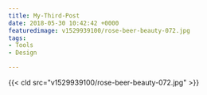```yaml
---
title: My-Third-Post
date: 2018-05-30 10:42:42 +0000
featuredimage: v1529939100/rose-beer-beauty-072.jpg
tags:
- Tools
- Design

---
```

{{< cld src="v1529939100/rose-beer-beauty-072.jpg" >}}

